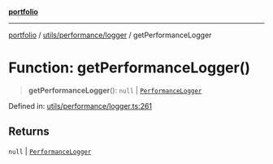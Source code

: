 [**portfolio**](../../../../README.md)

***

[portfolio](../../../../modules.md) / [utils/performance/logger](../README.md) / getPerformanceLogger

# Function: getPerformanceLogger()

> **getPerformanceLogger**(): `null` \| [`PerformanceLogger`](../classes/PerformanceLogger.md)

Defined in: [utils/performance/logger.ts:261](https://github.com/tnorlund/Portfolio/blob/c1a07ffb092a67e0032a52d450b69ad1609b4b71/portfolio/utils/performance/logger.ts#L261)

## Returns

`null` \| [`PerformanceLogger`](../classes/PerformanceLogger.md)
